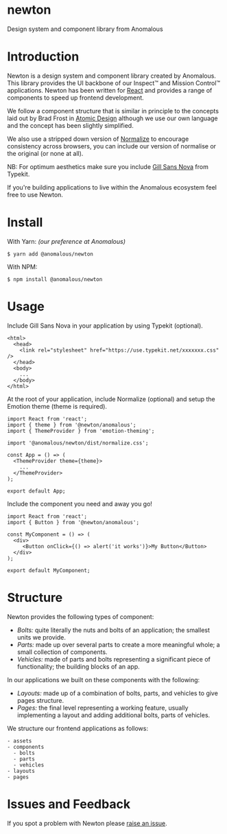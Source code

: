 # newton
Design system and component library from Anomalous

# Introduction

Newton is a design system and component library created by Anomalous. This library provides the UI backbone of our Inspect™ and Mission Control™ applications. Newton has been written for [React](https://reactjs.org/) and provides a range of components to speed up frontend development.

We follow a component structure that is similar in principle to the concepts laid out by Brad Frost in [Atomic Design](http://bradfrost.com/blog/post/atomic-web-design/) although we use our own language and the concept has been slightly simplified.

We also use a stripped down version of [Normalize](https://necolas.github.io/normalize.css/) to encourage consistency across browsers, you can include our version of normalise or the original (or none at all).

NB: For optimum aesthetics make sure you include [Gill Sans Nova](https://fonts.adobe.com/fonts/gill-sans-nova) from Typekit.

If you're building applications to live within the Anomalous ecosystem feel free to use Newton.

# Install

With Yarn: _(our preference at Anomalous)_

```
$ yarn add @anomalous/newton
```

With NPM:

```
$ npm install @anomalous/newton
```

# Usage

Include Gill Sans Nova in your application by using Typekit (optional).

```
<html>
  <head>
    <link rel="stylesheet" href="https://use.typekit.net/xxxxxxx.css" />
  </head>
  <body>
    ...
  </body>
</html>

```

At the root of your application, include Normalize (optional) and setup the Emotion theme (theme is required).

```
import React from 'react';
import { theme } from '@newton/anomalous';
import { ThemeProvider } from 'emotion-theming';

import '@anomalous/newton/dist/normalize.css';

const App = () => (
  <ThemeProvider theme={theme}>
    ...
  </ThemeProvider>
);

export default App;
```

Include the component you need and away you go!

```
import React from 'react';
import { Button } from '@newton/anomalous';

const MyComponent = () => (
  <div>
     <Button onClick={() => alert('it works')}>My Button</Button>
  </div>
);

export default MyComponent;
```

# Structure

Newton provides the following types of component:

- *Bolts:* quite literally the nuts and bolts of an application; the smallest units we provide.
- *Parts:* made up over several parts to create a more meaningful whole; a small collection of components.
- *Vehicles:* made of parts and bolts representing a significant piece of functionality; the building blocks of an app.

In our applications we built on these components with the following:

- *Layouts:* made up of a combination of bolts, parts, and vehicles to give pages structure.
- *Pages:* the final level representing a working feature, usually implementing a layout and adding additional bolts, parts of vehicles.

We structure our frontend applications as follows:

```
- assets
- components
  - bolts
  - parts
  - vehicles
- layouts
- pages
```

# Issues and Feedback

If you spot a problem with Newton please [raise an issue](https://github.com/AnomalousTechnologies/newton/issues/new).
